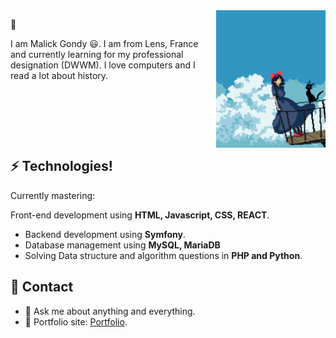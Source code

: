 
<img src="media/sorciere.gif" width="175" height="220" align='right'>

👋

I am Malick Gondy 😃. I am from Lens, France and currently learning for my professional designation (DWWM). I love computers and I read a lot about history.

&nbsp;

&nbsp;

&nbsp;

## ⚡ Technologies!

Currently mastering:

Front-end development using **HTML, Javascript, CSS, REACT**.

- Backend development using **Symfony**.
- Database management using **MySQL, MariaDB**
- Solving Data structure and algorithm questions in **PHP and Python**.

## 🔔 Contact

- 💬 Ask me about anything and everything.
- 🎯 Portfolio site: [Portfolio](https://tictacs1.github.io/).

<!---
tictacS1/tictacS1 is a ✨ special ✨ repository because its `README.md` (this file) appears on your GitHub profile.
You can click the Preview link to take a look at your changes.
--->
